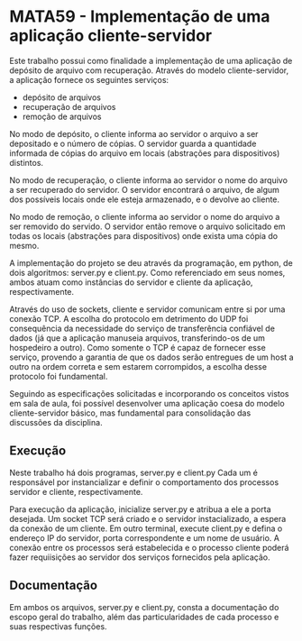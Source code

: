 # MATA59 - Implementação de uma aplicação cliente-servidor

Este trabalho possui como finalidade a implementação de uma aplicação de
depósito de arquivo com recuperação. Através do modelo cliente-servidor, a 
aplicação fornece os seguintes serviços:
  * depósito de arquivos
  * recuperação de arquivos
  * remoção de arquivos

No modo de depósito, o cliente informa ao servidor o arquivo a ser 
depositado e o número de cópias. O servidor guarda a quantidade informada
de cópias do arquivo em locais (abstrações para dispositivos) distintos.

No modo de recuperação, o cliente informa ao servidor o nome do arquivo a
ser recuperado do servidor. O servidor encontrará o arquivo, de algum dos
possíveis locais onde ele esteja armazenado, e o devolve ao cliente.

No modo de remoção, o cliente informa ao servidor o nome do arquivo a ser
removido do servido. O servidor então remove o arquivo solicitado em todas
os locais (abstrações para dispositivos) onde exista uma cópia do mesmo.

A implementação do projeto se deu através da programação, em python, de 
dois algoritmos: server.py e client.py. Como referenciado em seus nomes, 
ambos atuam como instâncias do servidor e cliente da aplicação, 
respectivamente. 

Através do uso de sockets, cliente e servidor comunicam entre si por uma 
conexão TCP. A escolha do protocolo em detrimento do UDP foi consequência 
da necessidade do serviço de transferência confiável de dados (já que a 
aplicação manuseia arquivos, transferindo-os de um hospedeiro a outro). 
Como somente o TCP é capaz de fornecer esse serviço, provendo a garantia
de que os dados serão entregues de um host a outro na ordem correta e sem 
estarem corrompidos, a escolha desse protocolo foi fundamental.

Seguindo as especificações solicitadas e incorporando os conceitos vistos 
em sala de aula, foi possível desenvolver uma aplicação coesa do modelo
cliente-servidor básico, mas fundamental para consolidação das discussões 
da disciplina.

## Execução

Neste trabalho há dois programas, server.py e client.py Cada um é 
responsável por instancializar e definir o comportamento dos processos
servidor e cliente, respectivamente.

Para execução da aplicação, inicialize server.py e atribua a ele a porta
desejada. Um socket TCP será criado e o servidor instacializado, a espera
da conexão de um cliente. Em outro terminal, execute client.py e defina
o endereço IP do servidor, porta correspondente e um nome de usuário. A
conexão entre os processos será estabelecida e o processo cliente poderá
fazer requiisições ao servidor dos serviços fornecidos pela aplicação.

## Documentação

Em ambos os arquivos, server.py e client.py, consta a documentação do 
escopo geral do trabalho, além das particularidades de cada processo e suas
respectivas funções.
